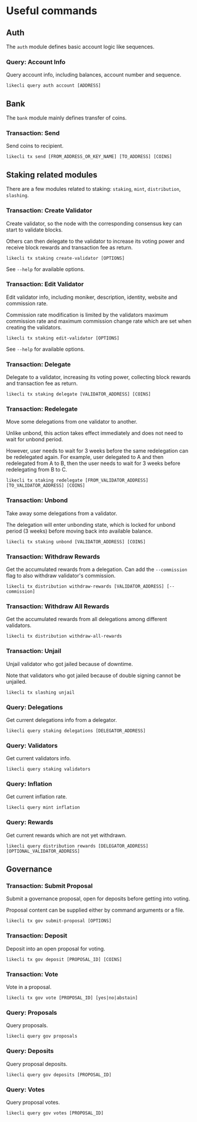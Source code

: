 # Useful commands

## Auth

The `auth` module defines basic account logic like sequences.

### Query: Account Info

Query account info, including balances, account number and sequence.

```text
likecli query auth account [ADDRESS]
```

## Bank

The `bank` module mainly defines transfer of coins.

### Transaction: Send

Send coins to recipient.

```text
likecli tx send [FROM_ADDRESS_OR_KEY_NAME] [TO_ADDRESS] [COINS]
```

## Staking related modules

There are a few modules related to staking: `staking`, `mint`, `distribution`, `slashing`.

### Transaction: Create Validator

Create validator, so the node with the corresponding consensus key can start to validate blocks.

Others can then delegate to the validator to increase its voting power and receive block rewards and transaction fee as return.

```text
likecli tx staking create-validator [OPTIONS]
```

See `--help` for available options.

### Transaction: Edit Validator

Edit validator info, including moniker, description, identity, website and commission rate.

Commission rate modification is limited by the validators maximum commission rate and maximum commission change rate which are set when creating the validators.

```text
likecli tx staking edit-validator [OPTIONS]
```

See `--help` for available options.

### Transaction: Delegate

Delegate to a validator, increasing its voting power, collecting block rewards and transaction fee as return.

```text
likecli tx staking delegate [VALIDATOR_ADDRESS] [COINS]
```

### Transaction: Redelegate

Move some delegations from one validator to another.

Unlike unbond, this action takes effect immediately and does not need to wait for unbond period.

However, user needs to wait for 3 weeks before the same redelegation can be redelegated again. For example, user delegated to A and then redelegated from A to B, then the user needs to wait for 3 weeks before redelegating from B to C.

```text
likecli tx staking redelegate [FROM_VALIDATOR_ADDRESS] [TO_VALIDATOR_ADDRESS] [COINS]
```

### Transaction: Unbond

Take away some delegations from a validator.

The delegation will enter unbonding state, which is locked for unbond period \(3 weeks\) before moving back into available balance.

```text
likecli tx staking unbond [VALIDATOR_ADDRESS] [COINS]
```

### Transaction: Withdraw Rewards

Get the accumulated rewards from a delegation. Can add the `--commission` flag to also withdraw validator's commission.

```text
likecli tx distribution withdraw-rewards [VALIDATOR_ADDRESS] [--commission]
```

### Transaction: Withdraw All Rewards

Get the accumulated rewards from all delegations among different validators.

```text
likecli tx distribution withdraw-all-rewards
```

### Transaction: Unjail

Unjail validator who got jailed because of downtime.

Note that validators who got jailed because of double signing cannot be unjailed.

```text
likecli tx slashing unjail
```

### Query: Delegations

Get current delegations info from a delegator.

```text
likecli query staking delegations [DELEGATOR_ADDRESS]
```

### Query: Validators

Get current validators info.

```text
likecli query staking validators
```

### Query: Inflation

Get current inflation rate.

```text
likecli query mint inflation
```

### Query: Rewards

Get current rewards which are not yet withdrawn.

```text
likecli query distribution rewards [DELEGATOR_ADDRESS] [OPTIONAL_VALIDATOR_ADDRESS]
```

## Governance

### Transaction: Submit Proposal

Submit a governance proposal, open for deposits before getting into voting.

Proposal content can be supplied either by command arguments or a file.

```text
likecli tx gov submit-proposal [OPTIONS]
```

### Transaction: Deposit

Deposit into an open proposal for voting.

```text
likecli tx gov deposit [PROPOSAL_ID] [COINS]
```

### Transaction: Vote

Vote in a proposal.

```text
likecli tx gov vote [PROPOSAL_ID] [yes|no|abstain]
```

### Query: Proposals

Query proposals.

```text
likecli query gov proposals
```

### Query: Deposits

Query proposal deposits.

```text
likecli query gov deposits [PROPOSAL_ID]
```

### Query: Votes

Query proposal votes.

```text
likecli query gov votes [PROPOSAL_ID]
```

